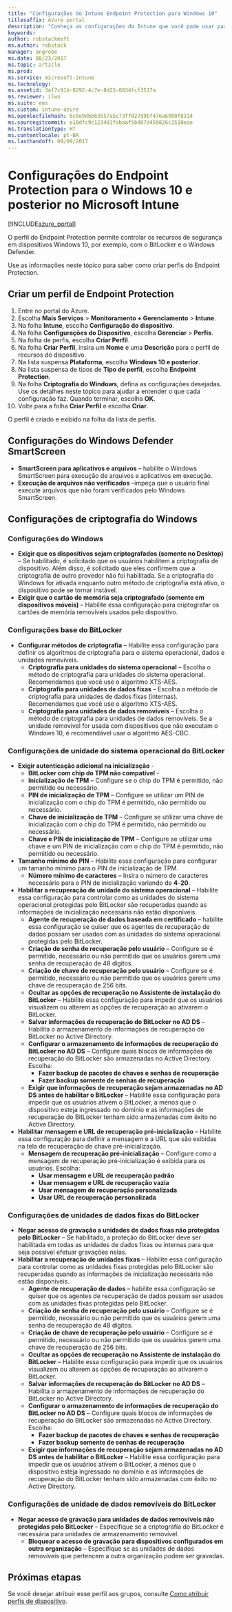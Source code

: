 ```yaml
---
title: "Configurações do Intune Endpoint Protection para Windows 10"
titlesuffix: Azure portal
description: "Conheça as configurações do Intune que você pode usar para controlar as configurações do Endpoint Protection, como o BitLocker, em dispositivos Windows 10.”"
keywords: 
author: robstackmsft
ms.author: robstack
manager: angrobe
ms.date: 08/23/2017
ms.topic: article
ms.prod: 
ms.service: microsoft-intune
ms.technology: 
ms.assetid: 3af7c91b-8292-4c7e-8d25-8834fcf3517a
ms.reviewer: ilwu
ms.suite: ems
ms.custom: intune-azure
ms.openlocfilehash: 6c8e9d6b63557a5c73ff027d9bf476a6980f8314
ms.sourcegitcommit: e10dfc9c123401fabaaf5b487d459826c1510eae
ms.translationtype: HT
ms.contentlocale: pt-BR
ms.lasthandoff: 09/09/2017
---
```

# <a name="endpoint-protection-settings-for-windows-10-and-later-in-microsoft-intune"></a>Configurações do Endpoint Protection para o Windows 10 e posterior no Microsoft Intune

[!INCLUDE[azure_portal](./includes/azure_portal.md)]

O perfil do Endpoint Protection permite controlar os recursos de segurança em dispositivos Windows 10, por exemplo, com o BitLocker e o Windows Defender.

Use as informações neste tópico para saber como criar perfis do Endpoint Protection.

## <a name="create-an-endpoint-protection-profile"></a>Criar um perfil de Endpoint Protection

1. Entre no portal do Azure.
2. Escolha **Mais Serviços** > **Monitoramento + Gerenciamento** > **Intune**.
3. Na folha **Intune**, escolha **Configuração do dispositivo**.
2. Na folha **Configurações do Dispositivo**, escolha **Gerenciar** > **Perfis**.
3. Na folha de perfis, escolha **Criar Perfil**.
4. Na folha **Criar Perfil**, insira um **Nome** e uma **Descrição** para o perfil de recursos do dispositivo.
5. Na lista suspensa **Plataforma**, escolha **Windows 10 e posterior**.
6. Na lista suspensa de tipos de **Tipo de perfil**, escolha **Endpoint Protection**.
7. Na folha **Criptografia do Windows**, defina as configurações desejadas. Use os detalhes neste tópico para ajudar a entender o que cada configuração faz. Quando terminar, escolha **OK**.
8. Volte para a folha **Criar Perfil** e escolha **Criar**.

O perfil é criado e exibido na folha da lista de perfis.

## <a name="windows-defender-smartscreen-settings"></a>Configurações do Windows Defender SmartScreen

- **SmartScreen para aplicativos e arquivos** – habilite o Windows SmartScreen para execução de arquivos e aplicativos em execução.
- **Execução de arquivos não verificados** –impeça que o usuário final execute arquivos que não foram verificados pelo Windows SmartScreen.

## <a name="windows-encryption-settings"></a>Configurações de criptografia do Windows

### <a name="windows-settings"></a>Configurações do Windows

- **Exigir que os dispositivos sejam criptografados (somente no Desktop)** – Se habilitado, é solicitado que os usuários habilitem a criptografia de dispositivo. Além disso, é solicitado que eles confirmem que a criptografia de outro provedor não foi habilitada. Se a criptografia do Windows for ativada enquanto outro método de criptografia está ativo, o dispositivo pode se tornar instável.
- **Exigir que o cartão de memória seja criptografado (somente em dispositivos móveis)** – Habilite essa configuração para criptografar os cartões de memória removíveis usados pelo dispositivo.


### <a name="bitlocker-base-settings"></a>Configurações base do BitLocker

- **Configurar métodos de criptografia** – Habilite essa configuração para definir os algoritmos de criptografia para o sistema operacional, dados e unidades removíveis.
    - **Criptografia para unidades do sistema operacional** – Escolha o método de criptografia para unidades do sistema operacional. Recomendamos que você use o algoritmo XTS-AES.
    - **Criptografia para unidades de dados fixas** – Escolha o método de criptografia para unidades de dados fixas (internas). Recomendamos que você use o algoritmo XTS-AES.
    - **Criptografia para unidades de dados removíveis** – Escolha o método de criptografia para unidades de dados removíveis. Se a unidade removível for usada com dispositivos que não executam o Windows 10, é recomendável usar o algoritmo AES-CBC.


### <a name="bitlocker-os-drive-settings"></a>Configurações de unidade do sistema operacional do BitLocker

- **Exigir autenticação adicional na inicialização** -
    - **BitLocker com chip do TPM não compatível** -
    - **Inicialização de TPM** – Configure se o chip do TPM é permitido, não permitido ou necessário.
    - **PIN de inicialização de TPM** – Configure se utilizar um PIN de inicialização com o chip do TPM é permitido, não permitido ou necessário.
    - **Chave de inicialização de TPM** – Configure se utilizar uma chave de inicialização com o chip do TPM é permitido, não permitido ou necessário.
    - **Chave e PIN de inicialização de TPM** – Configure se utilizar uma chave e um PIN de inicialização com o chip do TPM é permitido, não permitido ou necessário.
- **Tamanho mínimo do PIN** – Habilite essa configuração para configurar um tamanho mínimo para o PIN de inicialização de TPM.
    - **Número mínimo de caracteres** – Insira o número de caracteres necessário para o PIN de inicialização variando de **4**-**20**.
- **Habilitar a recuperação de unidade do sistema operacional** – Habilite essa configuração para controlar como as unidades do sistema operacional protegidas pelo BitLocker são recuperadas quando as informações de inicialização necessária não estão disponíveis.
    - **Agente de recuperação de dados baseada em certificado** – habilite essa configuração se quiser que os agentes de recuperação de dados possam ser usados com as unidades do sistema operacional protegidas pelo BitLocker.
    - **Criação de senha de recuperação pelo usuário** – Configure se é permitido, necessário ou não permitido que os usuários gerem uma senha de recuperação de 48 dígitos.
    - **Criação de chave de recuperação pelo usuário** – Configure se é permitido, necessário ou não permitido que os usuários gerem uma chave de recuperação de 256 bits.
    - **Ocultar as opções de recuperação no Assistente de instalação do BitLocker** – Habilite essa configuração para impedir que os usuários visualizem ou alterem as opções de recuperação ao ativarem o BitLocker.
    - **Salvar informações de recuperação do BitLocker no AD DS** – Habilita o armazenamento de informações de recuperação do BitLocker no Active Directory.
    - **Configurar o armazenamento de informações de recuperação do BitLocker no AD DS** – Configure quais blocos de informações de recuperação do BitLocker são armazenadas no Active Directory. Escolha:
        - **Fazer backup de pacotes de chaves e senhas de recuperação**
        - **Fazer backup somente de senhas de recuperação**
    - **Exigir que informações de recuperação sejam armazenadas no AD DS antes de habilitar o BitLocker** – Habilite essa configuração para impedir que os usuários ativem o BitLocker, a menos que o dispositivo esteja ingressado no domínio e as informações de recuperação do BitLocker tenham sido armazenadas com êxito no Active Directory.
- **Habilitar mensagem e URL de recuperação pré-inicialização** – Habilite essa configuração para definir a mensagem e a URL que são exibidas na tela de recuperação de chave pré-inicialização.
    - **Mensagem de recuperação pré-inicialização** – Configure como a mensagem de recuperação pré-inicialização é exibida para os usuários. Escolha:
        - **Usar mensagem e URL de recuperação padrão**
        - **Usar mensagem e URL de recuperação vazia**
        - **Usar mensagem de recuperação personalizada**
        - **Usar URL de recuperação personalizada**


### <a name="bitlocker-fixed-data-drive-settings"></a>Configurações de unidades de dados fixas do BitLocker

- **Negar acesso de gravação a unidades de dados fixas não protegidas pelo BitLocker** – Se habilitado, a proteção do BitLocker deve ser habilitada em todas as unidades de dados fixas ou internas para que seja possível efetuar gravações nelas.
- **Habilitar a recuperação de unidades fixas** – Habilite essa configuração para controlar como as unidades fixas protegidas pelo BitLocker são recuperadas quando as informações de inicialização necessária não estão disponíveis.
    - **Agente de recuperação de dados** – habilite essa configuração se quiser que os agentes de recuperação de dados possam ser usados com as unidades fixas protegidas pelo BitLocker.
    - **Criação de senha de recuperação pelo usuário** – Configure se é permitido, necessário ou não permitido que os usuários gerem uma senha de recuperação de 48 dígitos.  
    - **Criação de chave de recuperação pelo usuário** – Configure se é permitido, necessário ou não permitido que os usuários gerem uma chave de recuperação de 256 bits.
    - **Ocultar as opções de recuperação no Assistente de instalação do BitLocker** – Habilite essa configuração para impedir que os usuários visualizem ou alterem as opções de recuperação ao ativarem o BitLocker.
    - **Salvar informações de recuperação do BitLocker no AD DS** – Habilita o armazenamento de informações de recuperação do BitLocker no Active Directory.
    - **Configurar o armazenamento de informações de recuperação do BitLocker no AD DS** – Configure quais blocos de informações de recuperação do BitLocker são armazenadas no Active Directory. Escolha:
        - **Fazer backup de pacotes de chaves e senhas de recuperação**
        - **Fazer backup somente de senhas de recuperação**
    - **Exigir que informações de recuperação sejam armazenadas no AD DS antes de habilitar o BitLocker** – Habilite essa configuração para impedir que os usuários ativem o BitLocker, a menos que o dispositivo esteja ingressado no domínio e as informações de recuperação do BitLocker tenham sido armazenadas com êxito no Active Directory.


### <a name="bitlocker-removable-data-drive-settings"></a>Configurações de unidade de dados removíveis do BitLocker

- **Negar acesso de gravação para unidades de dados removíveis não protegidas pelo BitLocker** – Especifique se a criptografia do BitLocker é necessária para unidades de armazenamento removível.
    - **Bloquear o acesso de gravação para dispositivos configurados em outra organização** – Especifique se as unidades de dados removíveis que pertencem a outra organização podem ser gravadas.



## <a name="next-steps"></a>Próximas etapas

Se você desejar atribuir esse perfil aos grupos, consulte [Como atribuir perfis de dispositivo](device-profile-assign.md).
